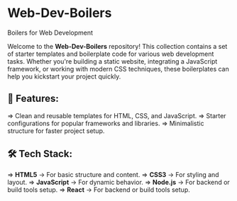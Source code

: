 # Web-Dev-Boilers
Boilers for Web Development

Welcome to the **Web-Dev-Boilers** repository! This collection contains a set of starter templates and boilerplate code for various web development tasks. Whether you're building a static website, integrating a JavaScript framework, or working with modern CSS techniques, these boilerplates can help you kickstart your project quickly.

## 🚀 Features:
=> Clean and reusable templates for HTML, CSS, and JavaScript.
=> Starter configurations for popular frameworks and libraries.
=> Minimalistic structure for faster project setup.

## 🛠️ Tech Stack:
=> **HTML5**         -> For basic structure and content.
=> **CSS3**          -> For styling and layout.
=> **JavaScript**    -> For dynamic behavior.
=> **Node.js**       -> For backend or build tools setup.
=> **React**         -> For backend or build tools setup.
